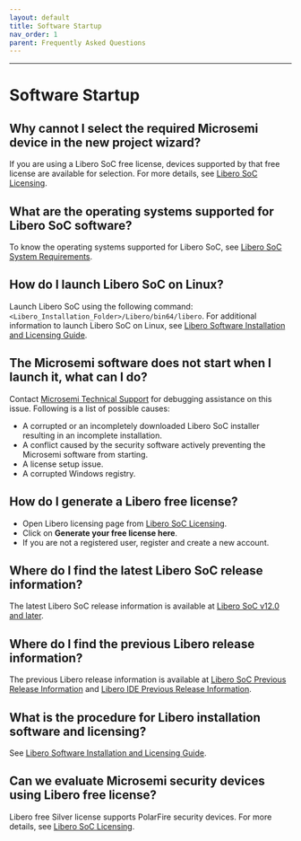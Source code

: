 ```yaml
---
layout: default
title: Software Startup
nav_order: 1
parent: Frequently Asked Questions
---
```

---


# Software Startup

## Why cannot I select the required Microsemi device in the new project wizard?

If you are using a Libero SoC free license, devices supported by that free license are available for selection. For more details, see [Libero SoC Licensing](https://www.microsemi.com/product-directory/design-resources/1750-libero-soc#licensing).

## What are the operating systems supported for Libero SoC software?

To know the operating systems supported for Libero SoC, see [Libero SoC System Requirements](https://www.microsemi.com/product-directory/design-resources/1750-libero-soc#device-support).

## How do I launch Libero SoC on Linux?

Launch Libero SoC using the following command:`<Libero_Installation_Folder>/Libero/bin64/libero`. For additional information to launch Libero SoC on Linux, see [Libero Software Installation and Licensing Guide](https://coredocs.s3.amazonaws.com/Libero/12_4_0/Tool/Libero_Installation_Licensing_Setup_User_Guide.pdf).

## The Microsemi software does not start when I launch it, what can I do?

Contact [Microsemi Technical Support](mailto:SoC_Tech@microsemi.com) for debugging assistance on this issue. Following is a list of possible causes:

-   A corrupted or an incompletely downloaded Libero SoC installer resulting in an incomplete installation.
-   A conflict caused by the security software actively preventing the Microsemi software from starting.
-   A license setup issue.
-   A corrupted Windows registry.

## How do I generate a Libero free license?

-   Open Libero licensing page from [Libero SoC Licensing](https://www.microsemi.com/product-directory/design-resources/1711-licensing).
-   Click on **Generate your free license here**.
-   If you are not a registered user, register and create a new account.

## Where do I find the latest Libero SoC release information?

The latest Libero SoC release information is available at [Libero SoC v12.0 and later](https://www.microsemi.com/product-directory/design-resources/1750-libero-soc#downloads).

## Where do I find the previous Libero release information?

The previous Libero release information is available at [Libero SoC Previous Release Information](http://soc.microsemi.com/download/software/liberosoc/liberosoc_vhistory.aspx) and [Libero IDE Previous Release Information](http://soc.microsemi.com/download/software/libero/libero_vhistory.aspx).

## What is the procedure for Libero installation software and licensing?

See [Libero Software Installation and Licensing Guide](https://coredocs.s3.amazonaws.com/Libero/12_4_0/Tool/Libero_Installation_Licensing_Setup_User_Guide.pdf).

## Can we evaluate Microsemi security devices using Libero free license?

Libero free Silver license supports PolarFire security devices. For more details, see [Libero SoC Licensing](https://www.microsemi.com/product-directory/design-resources/1711-licensing).

